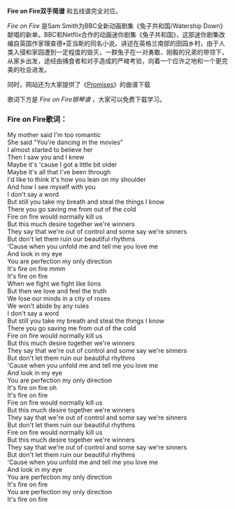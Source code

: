 

**Fire on Fire双手简谱** 和五线谱完全对应。

_Fire on Fire_ 是Sam Smith为BBC全新动画剧集《兔子共和国/Watership
Down》献唱的新单。BBC和Netflix合作的动画迷你剧集《兔子共和国》，这部迷你剧集改编自英国作家理查德•亚当斯的同名小说。讲述在英格兰南部的田园乡村，由于人类入侵和家园遭到一定程度的毁灭，一群兔子在一对勇敢、刚毅的兄弟的带领下，从家乡出发，途经由捕食者和对手造成的严峻考验，向着一个应许之地和一个更完美的社会进发。

同时，网站还为大家提供了《[Promises](Music-9490-Promises-Calvin-Harris和Sam-Smith.html
"Promises")》的曲谱下载

歌词下方是 _Fire on Fire钢琴谱_ ，大家可以免费下载学习。

### Fire on Fire歌词：

My mother said I'm too romantic  
She said "You're dancing in the movies"  
I almost started to believe her  
Then I saw you and I knew  
Maybe it's 'cause I got a little bit older  
Maybe it's all that I've been through  
I'd like to think it's how you lean on my shoulder  
And how I see myself with you  
I don't say a word  
But still you take my breath and steal the things I know  
There you go saving me from out of the cold  
Fire on fire would normally kill us  
But this much desire together we're winners  
They say that we're out of control and some say we're sinners  
But don't let them ruin our beautiful rhythms  
'Cause when you unfold me and tell me you love me  
And look in my eye  
You are perfection my only direction  
It's fire on fire mmm  
It's fire on fire  
When we fight we fight like lions  
But then we love and feel the truth  
We lose our minds in a city of roses  
We won't abide by any rules  
I don't say a word  
But still you take my breath and steal the things I know  
There you go saving me from out of the cold  
Fire on fire would normally kill us  
But this much desire together we're winners  
They say that we're out of control and some say we're sinners  
But don't let them ruin our beautiful rhythms  
'Cause when you unfold me and tell me you love me  
And look in my eye  
You are perfection my only direction  
It's fire on fire oh  
It's fire on fire  
Fire on fire would normally kill us  
But this much desire together we're winners  
They say that we're out of control and some say we're sinners  
But don't let them ruin our beautiful rhythms  
Fire on fire would normally kill us  
But this much desire together we're winners  
They say that we're out of control and some say we're sinners  
But don't let them ruin our beautiful rhythms  
'Cause when you unfold me and tell me you love me  
And look in my eye  
You are perfection my only direction  
It's fire on fire  
You are perfection my only direction  
It's fire on fire

